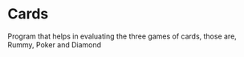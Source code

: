 # Cards
Program that helps in evaluating the three games of cards, those are, Rummy, Poker and Diamond 
